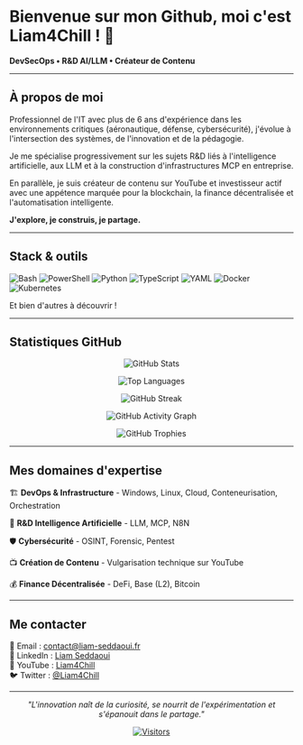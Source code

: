 # Bienvenue sur mon Github, moi c'est Liam4Chill ! 👋

**DevSecOps • R&D AI/LLM • Créateur de Contenu**

---

## À propos de moi

Professionnel de l'IT avec plus de 6 ans d'expérience dans les environnements critiques (aéronautique, défense, cybersécurité), j'évolue à l'intersection des systèmes, de l'innovation et de la pédagogie.

Je me spécialise progressivement sur les sujets R&D liés à l'intelligence artificielle, aux LLM et à la construction d'infrastructures MCP en entreprise.

En parallèle, je suis créateur de contenu sur YouTube et investisseur actif avec une appétence marquée pour la blockchain, la finance décentralisée et l'automatisation intelligente.

**J'explore, je construis, je partage.**

---

## Stack & outils

![Bash](https://img.shields.io/badge/Bash-4EAA25?style=for-the-badge&logo=gnu-bash&logoColor=white)
![PowerShell](https://img.shields.io/badge/PowerShell-5391FE?style=for-the-badge&logo=powershell&logoColor=white)
![Python](https://img.shields.io/badge/Python-3776AB?style=for-the-badge&logo=python&logoColor=white)
![TypeScript](https://img.shields.io/badge/TypeScript-3178C6?style=for-the-badge&logo=typescript&logoColor=white)
![YAML](https://img.shields.io/badge/YAML-CB171E?style=for-the-badge&logo=yaml&logoColor=white)
![Docker](https://img.shields.io/badge/Docker-2496ED?style=for-the-badge&logo=docker&logoColor=white)
![Kubernetes](https://img.shields.io/badge/Kubernetes-326CE5?style=for-the-badge&logo=kubernetes&logoColor=white)

Et bien d'autres à découvrir !

---

## Statistiques GitHub

<div align="center">

<!-- Stats principales avec thème futuriste -->
![GitHub Stats](https://github-readme-stats.vercel.app/api?username=Liam4Chilll&show_icons=true&theme=synthwave&count_private=true&bg_color=0d1117&title_color=58a6ff&text_color=c9d1d9&icon_color=f85d7f&border_color=30363d&border_radius=10)

<!-- Langages avec style compact futuriste -->
![Top Languages](https://github-readme-stats.vercel.app/api/top-langs/?username=Liam4Chilll&layout=compact&theme=synthwave&bg_color=0d1117&title_color=58a6ff&text_color=c9d1d9&border_color=30363d&border_radius=10)

<!-- Streak stats avec effet néon -->
![GitHub Streak](https://streak-stats.demolab.com?user=Liam4Chilll&theme=neon-dark&border_radius=10&date_format=M%20j%5B%2C%20Y%5D)

<!-- Graphique d'activité avec style matrix -->
![GitHub Activity Graph](https://github-readme-activity-graph.vercel.app/graph?username=Liam4Chilll&theme=react-dark&bg_color=0d1117&color=58a6ff&line=f85d7f&point=c9d1d9&area=true&hide_border=true)

<!-- Trophées avec animation -->
![GitHub Trophies](https://github-profile-trophy.vercel.app/?username=Liam4Chilll&theme=matrix&no-frame=true&no-bg=true&margin-w=4&column=4)

</div>

---

## Mes domaines d'expertise

🏗️ **DevOps & Infrastructure** - Windows, Linux, Cloud, Conteneurisation, Orchestration

🔬 **R&D Intelligence Artificielle** - LLM, MCP, N8N 

🛡️ **Cybersécurité** - OSINT, Forensic, Pentest    

📺 **Création de Contenu** - Vulgarisation technique sur YouTube  

💰 **Finance Décentralisée** - DeFi, Base (L2), Bitcoin  

---

## Me contacter

📧 Email : [contact@liam-seddaoui.fr](mailto:contact@liam-seddaoui.fr)  
💼 LinkedIn : [Liam Seddaoui](https://linkedin.com/in/liamsdd)  
🎥 YouTube : [Liam4Chill](https://youtube.com/@Liam4chill)  
🐦 Twitter : [@Liam4Chill](https://twitter.com/Liam4chill)

---

<div align="center">

*"L'innovation naît de la curiosité, se nourrit de l'expérimentation et s'épanouit dans le partage."*

[![Visitors](https://visitor-badge.laobi.icu/badge?page_id=votre-username.votre-username)](https://github.com/votre-username)

</div>
